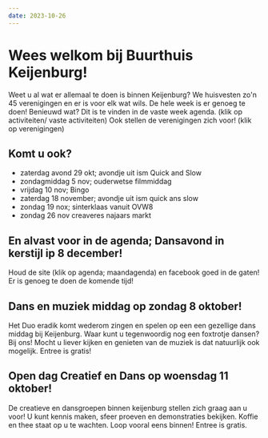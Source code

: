 ```yaml
---
date: 2023-10-26
---
```


# Wees welkom bij Buurthuis Keijenburg!
Weet u al wat er allemaal te doen is binnen Keijenburg?
We huisvesten zo'n 45 verenigingen en er is voor elk wat wils. De hele week is er genoeg te doen!
Benieuwd wat? Dit is te vinden in de vaste week agenda. (klik op activiteiten/ vaste activiteiten)
Ook stellen de verenigingen zich voor! (klik op verenigingen)

## Komt u ook?
- zaterdag avond 29 okt; avondje uit ism Quick and Slow
- zondagmiddag 5 nov; ouderwetse filmmiddag
- vrijdag 10 nov; Bingo
- zaterdag 18 november; avondje uit ism quick ans slow
- zondag 19 nox; sinterklaas vanuit OVW8
- zondag 26 nov creaveres najaars markt

## En alvast voor in de agenda; Dansavond in kerstijl ip 8 december!
  
Houd de site (klik op agenda; maandagenda) en facebook goed in de gaten! Er is genoeg te doen de komende tijd!

## Dans en muziek middag op zondag 8 oktober!
Het Duo eradik komt wederom zingen en spelen op een een gezellige dans middag bij Keijenburg.
Waar kunt u tegenwoordig nog een foxtrotje dansen? Bij ons!
Mocht u liever kijken en genieten van de muziek is dat natuurlijk ook mogelijk.
Entree is gratis!

## Open dag Creatief en Dans op woensdag 11 oktober!
De creatieve en dansgroepen binnen keijenburg stellen zich graag aan u voor!
U kunt kennis maken, sfeer proeven en demonstraties bekijken. Koffie en thee staat op u te wachten.
Loop vooral eens binnen! Entree is gratis.


